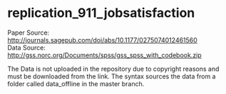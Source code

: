 # replication_911_jobsatisfaction

Paper Source: http://journals.sagepub.com/doi/abs/10.1177/0275074012461560  
Data Source: http://gss.norc.org/Documents/spss/gss_spss_with_codebook.zip   

The Data is not uploaded in the repository due to copyright reasons and must be downloaded from the link. The syntax sources the data from a folder called data_offline in the master branch. 
